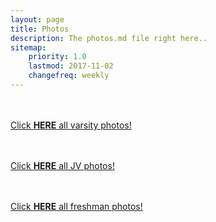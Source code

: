 ```yaml
---
layout: page
title: Photos
description: The photos.md file right here..
sitemap:
    priority: 1.0
    lastmod: 2017-11-02
    changefreq: weekly
---
```


<div class="box alt">
		<div class="row 50% uniform">
			<a href="https://zises.smugmug.com/WPCP-Website/Varsity/n-g4jXFX" target="_blank">
			<p><span class="image left"><img src="{{ "/images/pic02.jpg" | absolute_url }}" alt="" /></span><br><br><br>Click <strong>HERE</strong> all varsity photos!</p>
			<a href="https://zises.smugmug.com/WPCP-Website/JV/n-r8MqjT" target="_blank">
			<p><span class="image left"><img src="{{ "/images/pic03.jpg" | absolute_url }}" alt="" /></span><br><br><br>Click <strong>HERE</strong> all JV photos!</p>
			<a href="https://zises.smugmug.com/WPCP-Website/Freshmen/n-PntsdK" target="_blank">
			<p><span class="image left"><img src="{{ "/images/pic04.jpg" | absolute_url }}" alt="" /></span><br><br><br>Click <strong>HERE</strong> all freshman photos!</p>